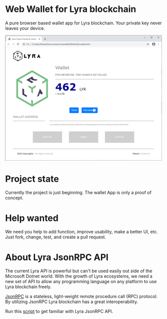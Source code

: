 # Web Wallet for Lyra blockchain

A pure browser based wallet app for Lyra blockchain. Your private key never leaves your device. 

![Screen Shot of PoC](https://github.com/LYRA-Block-Lattice/WebWallet/blob/main/images/ScreenshotPoC.png?raw=true)

# Project state

Currently the project is just beginning. The wallet App is only a proof of concept.

# Help wanted

We need you help to add function, improve usability, make a better UI, etc. Just fork, change, test, and create a pull request.

# About Lyra JsonRPC API

The current Lyra API is powerful but can't be used easily out side of the Microsoft Dotnet world. With the growth of Lyra ecosystems, we need a new set of API to allow any programming language on any platform to use Lyra blockchain freely. 

[JsonRPC](https://www.jsonrpc.org/specification) is a stateless, light-weight remote procedure call (RPC) protocol. By utilizing JsonRPC Lyra blockchain has a great interoperability.

Run this [script](https://github.com/LYRA-Block-Lattice/Lyra-Core/tree/testnet/Utils/Scripts) to get familiar with Lyra JsonRPC API.



